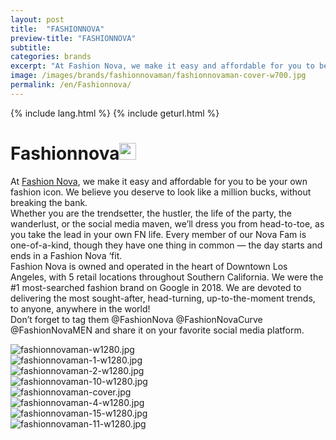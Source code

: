 ```yaml
---
layout: post
title:  "FASHIONNOVA"
preview-title: "FASHIONNOVA"
subtitle:
categories: brands
excerpt: "At Fashion Nova, we make it easy and affordable for you to be your own fashion icon. We believe you deserve to look like a million bucks, without breaking the bank" 
image: /images/brands/fashionnovaman/fashionnovaman-cover-w700.jpg
permalink: /en/Fashionnova/
---
```

{% include lang.html %}
{% include geturl.html %}
<div class="dark-grey-bg">
    <div class="container">
        <div class="row">
            <div class="col section ft-white ft-300">
                <h1 class="white-color">Fashionnova<img class="space" src="{{ '/assets/images/aquarius.png' | prepend: SourceUrl }}" width="27"></h1>
                <p>At <a class="red ft-400" href="https://instagram.com/fashionnovamen?utm_source=ig_profile_share&igshid=w3x4v564zt02/" target="_blank">Fashion Nova</a>, we make it easy and affordable for you to be your own fashion icon. We believe you deserve to look like a million bucks, without breaking the bank.<br>
                Whether you are the trendsetter, the hustler, the life of the party, the wanderlust, or the social media maven, we’ll dress you from head-to-toe, as you take the lead in your own FN life. Every member of our Nova Fam is one-of-a-kind, though they have one thing in common — the day starts and ends in a Fashion Nova ‘fit.<br>
                Fashion Nova is owned and operated in the heart of Downtown Los Angeles, with 5 retail locations throughout Southern California. We were the #1 most-searched fashion brand on Google in 2018. We are devoted to delivering the most sought-after, head-turning, up-to-the-moment trends, to anyone, anywhere in the world!<br>
                Don’t forget to tag them  @FashionNova @FashionNovaCurve @FashionNovaMEN and share it on your favorite social media platform.</p>  
            </div>
        </div>
    </div>
    <div class="post-gallery">
        <div class="container">
            <div class="row">
                <div class="col-md-6">
                    <img src="{{ '/images/brands/fashionnovaman/fashionnovaman-w1280.jpg' | prepend: SourceUrl }}" alt="fashionnovaman-w1280.jpg">
                </div>
                <div class="col-md-6">
                    <img src="{{ '/images/brands/fashionnovaman/fashionnovaman-1-w1280.jpg' | prepend: SourceUrl }}" alt="fashionnovaman-1-w1280.jpg">
                </div>
            </div>
            <div class="row">
                <div class="col-md-6">
                    <img src="{{ '/images/brands/fashionnovaman/fashionnovaman-2-w1280.jpg' | prepend: SourceUrl }}" alt="fashionnovaman-2-w1280.jpg">
                </div>
                <div class="col-md-6">
                    <img src="{{ '/images/brands/fashionnovaman/fashionnovaman-10-w1280.jpg' | prepend: SourceUrl }}" alt="fashionnovaman-10-w1280.jpg">
                </div>
            </div>
            <div class="row">
                <div class="col">
                    <img src="{{ '/images/brands/fashionnovaman/fashionnovaman-cover.jpg' | prepend: SourceUrl }}" alt="fashionnovaman-cover.jpg">
                </div>
            </div>
            <div class="row">
                <div class="col-md-6">
                    <img src="{{ '/images/brands/fashionnovaman/fashionnovaman-4-w1280.jpg' | prepend: SourceUrl }}" alt="fashionnovaman-4-w1280.jpg">
                </div>
                <div class="col-md-6">
                    <img src="{{ '/images/brands/fashionnovaman/fashionnovaman-15-w1280.jpg' | prepend: SourceUrl }}" alt="fashionnovaman-15-w1280.jpg">
                </div>
            </div>
            <div class="row">
                <div class="col">
                    <img src="{{ '/images/brands/fashionnovaman/fashionnovaman-11-w1280.jpg' | prepend: SourceUrl }}" alt="fashionnovaman-11-w1280.jpg">
                </div>
            </div>
        </div>
    </div>
</div>